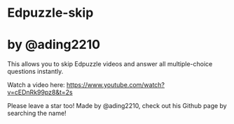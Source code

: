 # Edpuzzle-skip   
# by @ading2210
This allows you to skip Edpuzzle videos and answer all multiple-choice questions instantly.

Watch a video here: https://www.youtube.com/watch?v=cEDnRk99pz8&t=2s

Please leave a star too!
Made by @ading2210, check out his Github page by searching the name!
